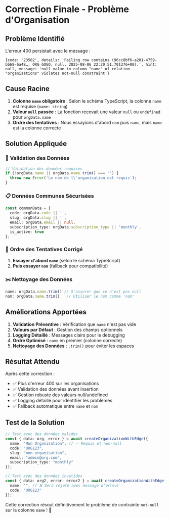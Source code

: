 # Correction Finale - Problème d'Organisation

## Problème Identifié

L'erreur 400 persistait avec le message :
```
{code: '23502', details: 'Failing row contains (96cc0bf6-a201-4759-bb68-6a48…, ORG GOGO, null, 2025-08-06 22:20:51.701376+00).', hint: null, message: 'null value in column "name" of relation "organisations" violates not-null constraint'}
```

## Cause Racine

1. **Colonne `name` obligatoire** : Selon le schéma TypeScript, la colonne `name` est requise (`name: string`)
2. **Valeur `null` passée** : La fonction recevait une valeur `null` ou `undefined` pour `orgData.name`
3. **Ordre des tentatives** : Nous essayions d'abord `nom` puis `name`, mais `name` est la colonne correcte

## Solution Appliquée

### 🔧 **Validation des Données**
```typescript
// Validation des données requises
if (!orgData.name || orgData.name.trim() === '') {
  throw new Error('Le nom de l\'organisation est requis');
}
```

### 📋 **Données Communes Sécurisées**
```typescript
const commonData = {
  code: orgData.code || '',
  slug: orgData.slug || '',
  email: orgData.email || null,
  subscription_type: orgData.subscription_type || 'monthly',
  is_active: true
};
```

### 🔄 **Ordre des Tentatives Corrigé**
1. **Essayer d'abord `name`** (selon le schéma TypeScript)
2. **Puis essayer `nom`** (fallback pour compatibilité)

### ✂️ **Nettoyage des Données**
```typescript
name: orgData.name.trim() // S'assurer que ce n'est pas null
nom: orgData.name.trim()   // Utiliser le nom comme 'nom'
```

## Améliorations Apportées

1. **Validation Préventive** : Vérification que `name` n'est pas vide
2. **Valeurs par Défaut** : Gestion des champs optionnels
3. **Logging Détaillé** : Messages clairs pour le debugging
4. **Ordre Optimisé** : `name` en premier (colonne correcte)
5. **Nettoyage des Données** : `.trim()` pour éviter les espaces

## Résultat Attendu

Après cette correction :
- ✅ Plus d'erreur 400 sur les organisations
- ✅ Validation des données avant insertion
- ✅ Gestion robuste des valeurs null/undefined
- ✅ Logging détaillé pour identifier les problèmes
- ✅ Fallback automatique entre `name` et `nom`

## Test de la Solution

```typescript
// Test avec des données valides
const { data: org, error } = await createOrganizationWithEdge({
  name: "Mon Organisation", // ✅ Requis et non-null
  code: "ORG123",
  slug: "mon-organisation",
  email: "admin@org.com",
  subscription_type: "monthly"
});

// Test avec des données invalides
const { data: org2, error: error2 } = await createOrganizationWithEdge({
  name: "", // ❌ Sera rejeté avec message d'erreur
  code: "ORG123"
});
```

Cette correction résout définitivement le problème de contrainte `not-null` sur la colonne `name` ! 🚀
